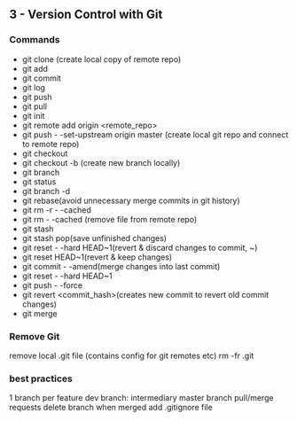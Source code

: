 ## 3 - Version Control with Git

### Commands

* git clone (create local copy of remote repo)
* git add
* git commit
* git log
* git push
* git pull
* git init
* git remote add origin <remote_repo>
* git push - -set-upstream origin master (create local git repo and connect to remote repo)
* git checkout <branch>
* git checkout -b <branch>(create new branch locally)
* git branch
* git status
* git branch -d <branch>
* git rebase(avoid unnecessary merge commits in git history)
* git rm -r - -cached <folder>
* git rm - -cached <file>(remove file from remote repo)
* git stash
* git stash pop(save unfinished changes)
* git reset - -hard HEAD~1(revert & discard changes to commit, ~<number commits to revert>)
* git reset HEAD~1(revert & keep changes)
* git commit - -amend(merge changes into last commit)
* git reset - -hard HEAD~1
* git push - -force
* git revert <commit_hash>(creates new commit to revert old commit changes)
* git merge

### Remove Git

remove local .git file (contains config for git remotes etc)
rm -fr .git

### best practices

1 branch per feature
dev branch: intermediary master branch
pull/merge requests
delete branch when merged
add .gitignore file